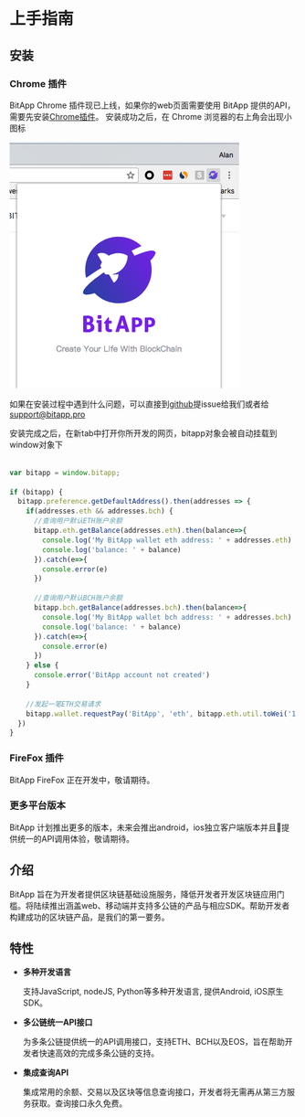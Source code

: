 # 上手指南

## 安装

### Chrome 插件

BitApp Chrome 插件现已上线，如果你的web页面需要使用 BitApp 提供的API，需要先安装[Chrome插件](http://www.bitapp.net)。
安装成功之后，在 Chrome 浏览器的右上角会出现小图标

![安装成功](./install-success.png)

如果在安装过程中遇到什么问题，可以直接到[github](https://github.com/bitapp)提issue给我们或者给 [support@bitapp.pro](mailto:alan@bitapp.pro)

安装完成之后，在新tab中打开你所开发的网页，bitapp对象会被自动挂载到window对象下

```js

var bitapp = window.bitapp;

if (bitapp) {
  bitapp.preference.getDefaultAddress().then(addresses => {
    if(addresses.eth && addresses.bch) {
      //查询用户默认ETH账户余额
      bitapp.eth.getBalance(addresses.eth).then(balance=>{
        console.log('My BitApp wallet eth address: ' + addresses.eth)
        console.log('balance: ' + balance)
      }).catch(e=>{
        console.error(e)
      })

      //查询用户默认BCH账户余额
      bitapp.bch.getBalance(addresses.bch).then(balance=>{
        console.log('My BitApp wallet bch address: ' + addresses.bch)
        console.log('balance: ' + balance)
      }).catch(e=>{
        console.error(e)
      })
    } else {
      console.error('BitApp account not created')
    }

    //发起一笔ETH交易请求
    bitapp.wallet.requestPay('BitApp', 'eth', bitapp.eth.util.toWei('1', 'ether'), bitapp.eth.util.toWei('3', 'gwei'), '0x1e5776c667e1EB857726D96e63e524f9f3479Df2', '', 'BitApp转账示例')
  })
}

```

### FireFox 插件

BitApp FireFox 正在开发中，敬请期待。

### 更多平台版本

BitApp 计划推出更多的版本，未来会推出android，ios独立客户端版本并且提供统一的API调用体验，敬请期待。

## 介绍

BitApp 旨在为开发者提供区块链基础设施服务，降低开发者开发区块链应用门槛。将陆续推出涵盖web、移动端并支持多公链的产品与相应SDK。帮助开发者构建成功的区块链产品，是我们的第一要务。

## 特性

- **多种开发语言**

  支持JavaScript, nodeJS, Python等多种开发语言, 提供Android, iOS原生SDK。

- **多公链统一API接口**

  为多条公链提供统一的API调用接口，支持ETH、BCH以及EOS，旨在帮助开发者快速高效的完成多条公链的支持。

- **集成查询API**

  集成常用的余额、交易以及区块等信息查询接口，开发者将无需再从第三方服务获取。查询接口永久免费。
